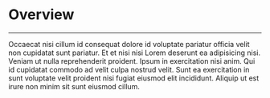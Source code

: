 # Overview
---

Occaecat nisi cillum id consequat dolore id voluptate pariatur officia velit non cupidatat sunt pariatur. Et et nisi nisi Lorem deserunt ea adipisicing nisi. Veniam ut nulla reprehenderit proident. Ipsum in exercitation nisi anim. Qui id cupidatat commodo ad velit culpa nostrud velit. Sunt ea exercitation in sunt voluptate velit proident nisi fugiat eiusmod elit incididunt. Aliquip ut est irure non minim sit sunt eiusmod cillum.